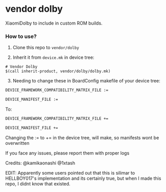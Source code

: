 # vendor dolby

XiaomiDolby to include in custom ROM builds.

### How to use?

1. Clone this repo to `vendor/dolby`

2. Inherit it from `device.mk` in device tree:

```
# Vendor Dolby
$(call inherit-product, vendor/dolby/dolby.mk)
```

3. Needing to change these in BoardConfig makefile of your device tree:

```bash
DEVICE_FRAMEWORK_COMPATIBILITY_MATRIX_FILE :=

DEVICE_MANIFEST_FILE :=
```

To:

```bash
DEVICE_FRAMEWORK_COMPATIBILITY_MATRIX_FILE +=

DEVICE_MANIFEST_FILE +=
```

Changing the := to += in the device tree, will make, so manifests wont be overwritten

If you face any issues, please report them with proper logs

Credits:
@kamikaonashi
@1xtash

EDIT:
Apparently some users pointed out that this is silimar to HELLBOY017's implementation
and its certainly true, but when I made this repo, I  didnt know that existed.
